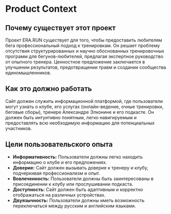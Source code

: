 # Product Context

## Почему существует этот проект
Проект ERA.RUN существует для того, чтобы предоставить любителям бега профессиональный подход к тренировкам. Он решает проблему отсутствия структурированных и научно обоснованных тренировочных программ для бегунов-любителей, предлагая экспертное руководство от опытного тренера. Ценностное предложение заключается в улучшении результатов, предотвращении травм и создании сообщества единомышленников.

## Как это должно работать
Сайт должен служить информационной платформой, где пользователи могут узнать о клубе, его услугах (онлайн-ведение, очные тренировки, беговые сборы), тренере Александре Элконине и его подкасте. Он должен быть интуитивно понятным, легко навигируемым и предоставлять всю необходимую информацию для потенциальных участников.

## Цели пользовательского опыта
*   **Информативность:** Пользователи должны легко находить информацию о клубе и его предложениях.
*   **Доверие:** Сайт должен вызывать доверие к тренеру и клубу, подчеркивая профессионализм и опыт.
*   **Вовлеченность:** Пользователи должны быть заинтересованы в присоединении к клубу или прослушивании подкаста.
*   **Доступность:** Сайт должен быть адаптивным и корректно отображаться на различных устройствах.
*   **Двуязычность:** Пользователи должны иметь возможность переключаться между русским и английским языками.
